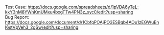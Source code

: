 Test Case: https://docs.google.com/spreadsheets/d/1pVDA6yTeL-kkY3nM8YWnKmUMxu4bxgTTw4PN3z_syc0/edit?usp=sharing<br>Bug Report: https://docs.google.com/document/d/1CbfqPOAjPO3ESBqb4AOu1zEGWuEnI6stVpVeh3_2gSw/edit?usp=sharing
